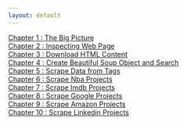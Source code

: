 ```yaml
---
layout: default
---
```

  
  

[Chapter 1 : The Big Picture](book/the-big-picture.html)  
[Chapter 2 : Inspecting Web Page]()  
[Chapter 3 : Download HTML Content]()  
[Chapter 4 : Create Beautiful Soup Object and Search]()  
[Chapter 5 : Scrape Data from Tags]()  
[Chapter 6 : Scrape Nba Projects]()  
[Chapter 7 : Scrape Imdb Projects]()  
[Chapter 8 : Scrape Google Projects]()  
[Chapter 9 : Scrape Amazon Projects]()  
[Chapter 10 : Scrape Linkedin Projects]()  